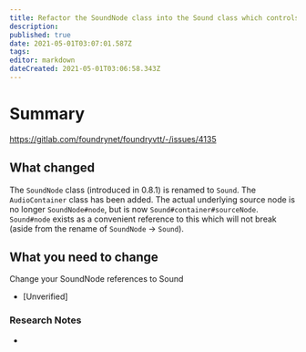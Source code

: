 ```yaml
---
title: Refactor the SoundNode class into the Sound class which controls playback and the AudioContainer class which interfaces with the underlying Web Audio API for different node types.
description: 
published: true
date: 2021-05-01T03:07:01.587Z
tags: 
editor: markdown
dateCreated: 2021-05-01T03:06:58.343Z
---
```


# Summary
https://gitlab.com/foundrynet/foundryvtt/-/issues/4135

## What changed

The `SoundNode` class (introduced in 0.8.1) is renamed to `Sound`.
The `AudioContainer` class has been added.
The actual underlying source node is no longer `SoundNode#node`, but is now `Sound#container#sourceNode`. `Sound#node` exists as a convenient reference to this which will not break (aside from the rename of `SoundNode` -> `Sound`).


## What you need to change

Change your SoundNode references to Sound

* [Unverified] 

### Research Notes

*